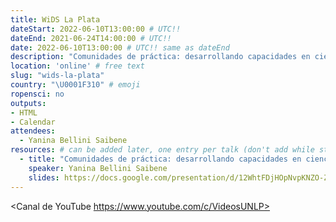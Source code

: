 ```yaml
---
title: WiDS La Plata
dateStart: 2022-06-10T13:00:00 # UTC!!
dateEnd: 2021-06-24T14:00:00 # UTC!!
date: 2022-06-10T13:00:00 # UTC!! same as dateEnd
description: "Comunidades de práctica: desarrollando capacidades en ciencia de datos en América Latina"
location: 'online' # free text
slug: "wids-la-plata"
country: "\U0001F310" # emoji
ropensci: no
outputs: 
- HTML
- Calendar 
attendees:
  - Yanina Bellini Saibene
resources: # can be added later, one entry per talk (don't add while still empty, add once there are resources)
  - title: "Comunidades de práctica: desarrollando capacidades en ciencia de datos en América Latina"
    speaker: Yanina Bellini Saibene
    slides: https://docs.google.com/presentation/d/12WhtFDjHOpNvpKNZO-ZWUa0DFuI9pbKHtENL2F-XSC4/edit#slide=id.g13389be7b22_0_0
---
```


<Canal de YouTube https://www.youtube.com/c/VideosUNLP>